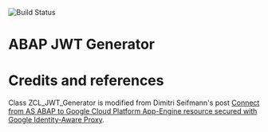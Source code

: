 ![Build Status](https://github.com/abapChaoLiu/abap_jwt_genrator/workflows/abapLint/badge.svg)

# ABAP JWT Generator

# Credits and references

Class ZCL_JWT_Generator is modified from Dimitri Seifmann's post [Connect from AS ABAP to Google Cloud Platform App-Engine resource secured with Google Identity-Aware Proxy](https://blogs.sap.com/2019/11/10/connect-from-as-abap-to-google-cloud-platform-app-engine-resource-secured-with-google-identity-aware-proxy/).
